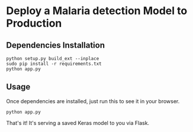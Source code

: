 # Deploy a Malaria detection Model to Production

## Dependencies Installation
```python setup.py build_ext --inplace```<br>
```sudo pip install -r requirements.txt```<br>
```python app.py```

## Usage

Once dependencies are installed, just run this to see it in your browser. 

```python app.py```

That's it! It's serving a saved Keras model to you via Flask. 

